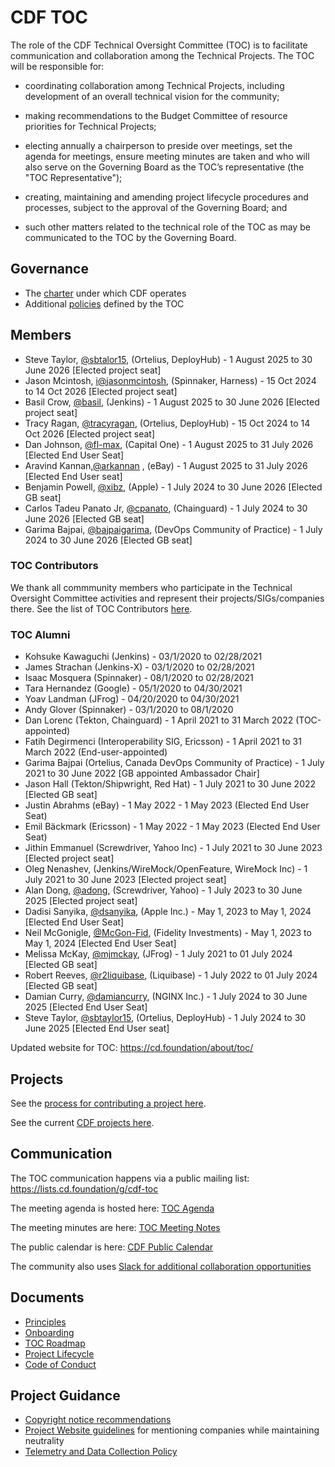 # CDF TOC

The role of the CDF Technical Oversight Committee (TOC) is to facilitate communication and collaboration among the Technical Projects. The TOC will be responsible for:

- coordinating collaboration among Technical Projects, including development of an overall technical vision for the community;

- making recommendations to the Budget Committee of resource priorities for Technical Projects;

- electing annually a chairperson to preside over meetings, set the agenda for meetings, ensure meeting minutes are taken and who will also serve on the Governing Board as the TOC’s representative (the "TOC Representative");

- creating, maintaining and amending project lifecycle procedures and processes, subject to the approval of the Governing Board; and

- such other matters related to the technical role of the TOC as may be communicated to the TOC by the Governing Board.

## Governance

- The [charter](https://github.com/cdfoundation/charter/blob/master/CHARTER.md) under which CDF operates
- Additional [policies](./process) defined by the TOC

## Members

- Steve Taylor, [@sbtalor15](https://github.com/sbtaylor15), (Ortelius, DeployHub) - 1 August 2025 to 30 June 2026 [Elected project seat]
- Jason Mcintosh, [i@jasonmcintosh](https://github.com/jasonmcintosh), (Spinnaker, Harness) - 15 Oct 2024 to 14 Oct 2026 [Elected project seat]
- Basil Crow, [@basil](https://github.com/basil), (Jenkins) - 1 August 2025 to 30 June 2026 [Elected project seat]
- Tracy Ragan, [@tracyragan](https://github.com/tracyragan), (Ortelius, DeployHub) - 15 Oct 2024 to 14 Oct 2026 [Elected project seat]
- Dan Johnson, [@fl-max](https://github.com/fl-max), (Capital One) - 1 August 2025 to 31 July 2026 [Elected End User Seat]
- Aravind Kannan,[@arkannan](https://github.com/arkannan) , (eBay) - 1 August 2025 to 31 July 2026 [Elected End User seat]
- Benjamin Powell, [@xibz](https://github.com/xibz), (Apple) - 1 July 2024 to 30 June 2026 [Elected GB seat]
- Carlos Tadeu Panato Jr, [@cpanato](https://github.com/cpanato), (Chainguard) - 1 July 2024 to 30 June 2026 [Elected GB seat]
- Garima Bajpai, [@bajpaigarima](https://github.com/bajpaigarima), (DevOps Community of Practice) - 1 July 2024 to 30 June 2026 [Elected GB seat]

### TOC Contributors

We thank all commmunity members who participate in the Technical Oversight Committee activities
and represent their projects/SIGs/companies there.
See the list of TOC Contributors [here](./CONTRIBUTORS.md).

### TOC Alumni

- Kohsuke Kawaguchi (Jenkins) - 03/1/2020 to 02/28/2021
- James Strachan (Jenkins-X) - 03/1/2020 to 02/28/2021
- Isaac Mosquera (Spinnaker) - 08/1/2020 to 02/28/2021
- Tara Hernandez (Google) - 05/1/2020 to 04/30/2021
- Yoav Landman (JFrog) - 04/20/2020 to 04/30/2021
- Andy Glover (Spinnaker) - 03/1/2020 to 08/1/2020
- Dan Lorenc (Tekton, Chainguard) - 1 April 2021 to 31 March 2022 (TOC-appointed)
- Fatih Degirmenci (Interoperability SIG, Ericsson) - 1 April 2021 to 31 March 2022 (End-user-appointed)
- Garima Bajpai (Ortelius, Canada DevOps Community of Practice) - 1 July 2021 to 30 June 2022 [GB appointed Ambassador Chair]
- Jason Hall (Tekton/Shipwright, Red Hat) -  1 July 2021 to 30 June 2022 [Elected GB seat]
- Justin Abrahms (eBay) - 1 May 2022 - 1 May 2023 (Elected End User Seat)
- Emil Bäckmark (Ericsson) - 1 May 2022 - 1 May 2023 (Elected End User Seat)
- Jithin Emmanuel (Screwdriver, Yahoo Inc) - 1 July 2021 to 30 June 2023 [Elected project seat]
- Oleg Nenashev, (Jenkins/WireMock/OpenFeature, WireMock Inc) - 1 July 2021 to 30 June 2023 [Elected project seat]
- Alan Dong, [@adong](https://github.com/adong), (Screwdriver, Yahoo) - 1 July 2023 to 30 June 2025 [Elected project seat]
- Dadisi Sanyika, [@dsanyika](https://github.com/dsanyika), (Apple Inc.) - May 1, 2023 to May 1, 2024 [Elected End User Seat]
- Neil McGonigle, [@McGon-Fid](https://github.com/McGon-Fid), (Fidelity Investments) - May 1, 2023 to May 1, 2024 [Elected End User Seat]
- Melissa McKay, [@mjmckay](https://github.com/mjmckay), (JFrog) - 1 July 2021 to 01 July 2024 [Elected GB seat]
- Robert Reeves, [@r2liquibase](https://github.com/r2liquibase),  (Liquibase) - 1 July 2022 to 01 July 2024 [Elected GB seat]
- Damian Curry, [@damiancurry](https://github.com/damiancurry), (NGINX Inc.) - 1 July 2024 to 30 June 2025 [Elected End User Seat]
- Steve Taylor, [@sbtaylor15](https://github.com/sbtaylor15), (Ortelius, DeployHub) - 1 July 2024 to 30 June 2025 [Elected End User seat]
  
Updated website for TOC: <https://cd.foundation/about/toc/>

## Projects

See the [process for contributing a project here](https://github.com/cdfoundation/toc/blob/master/PROJECT_LIFECYCLE.md).

See the current [CDF projects here](https://cd.foundation/projects/).

## Communication

The TOC communication happens via a public mailing list: <https://lists.cd.foundation/g/cdf-toc>

The meeting agenda is hosted here: [TOC Agenda](https://docs.google.com/document/d/1uBHar55fTInWF9Li4t0lyG3tTC8BRLU0FfBfsgk_Jrs/edit?ts=5c9580be#heading=h.en8cy6hno0c6)

The meeting minutes are here: [TOC Meeting Notes](docs/TOC_Meeting_Notes.md)

The public calendar is here: [CDF Public Calendar](https://calendar.google.com/calendar/embed?src=linuxfoundation.org_mhf0kmgedn67ihni8r129avp24%40group.calendar.google.com&ctz=America%2FLos_Angeles)

The community also uses [Slack for additional collaboration opportunities](https://join.slack.com/t/cdeliveryfdn/shared_invite/zt-nwc0jjd0-G65oEpv5ynFfPD5oOX5Ogg)

## Documents

- [Principles](PRINCIPLES.md)
- [Onboarding](docs/onboarding.md)
- [TOC Roadmap](https://github.com/cdfoundation/toc/projects/7)
- [Project Lifecycle](PROJECT_LIFECYCLE.md)
- [Code of Conduct](https://github.com/cdfoundation/.github/blob/main/CODE_OF_CONDUCT.md)

## Project Guidance

- [Copyright notice recommendations](https://github.com/cdfoundation/foundation/blob/main/CDF%20Copyright.md)
- [Project Website guidelines](https://github.com/cdfoundation/foundation/blob/main/CDF%20Project%20Website%20Guidelines.md) for mentioning companies while maintaining neutrality
- [Telemetry and Data Collection Policy](https://www.linuxfoundation.org/en/telemetry-data-policy/)
